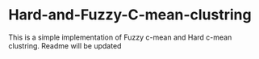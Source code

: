 # Hard-and-Fuzzy-C-mean-clustring
This is a simple implementation of Fuzzy c-mean and Hard c-mean clustring. 
Readme will be updated
